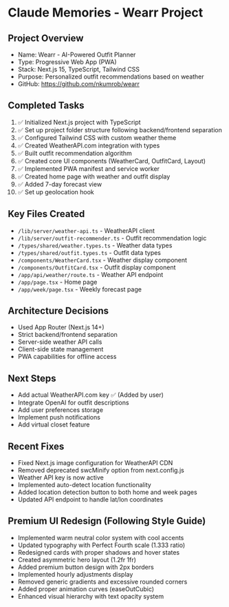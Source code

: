 # Claude Memories - Wearr Project

## Project Overview
- Name: Wearr - AI-Powered Outfit Planner
- Type: Progressive Web App (PWA)
- Stack: Next.js 15, TypeScript, Tailwind CSS
- Purpose: Personalized outfit recommendations based on weather
- GitHub: https://github.com/nkumrob/wearr

## Completed Tasks
1. ✅ Initialized Next.js project with TypeScript
2. ✅ Set up project folder structure following backend/frontend separation
3. ✅ Configured Tailwind CSS with custom weather theme
4. ✅ Created WeatherAPI.com integration with types
5. ✅ Built outfit recommendation algorithm
6. ✅ Created core UI components (WeatherCard, OutfitCard, Layout)
7. ✅ Implemented PWA manifest and service worker
8. ✅ Created home page with weather and outfit display
9. ✅ Added 7-day forecast view
10. ✅ Set up geolocation hook

## Key Files Created
- `/lib/server/weather-api.ts` - WeatherAPI client
- `/lib/server/outfit-recommender.ts` - Outfit recommendation logic
- `/types/shared/weather.types.ts` - Weather data types
- `/types/shared/outfit.types.ts` - Outfit data types
- `/components/WeatherCard.tsx` - Weather display component
- `/components/OutfitCard.tsx` - Outfit display component
- `/app/api/weather/route.ts` - Weather API endpoint
- `/app/page.tsx` - Home page
- `/app/week/page.tsx` - Weekly forecast page

## Architecture Decisions
- Used App Router (Next.js 14+)
- Strict backend/frontend separation
- Server-side weather API calls
- Client-side state management
- PWA capabilities for offline access

## Next Steps
- Add actual WeatherAPI.com key ✅ (Added by user)
- Integrate OpenAI for outfit descriptions
- Add user preferences storage
- Implement push notifications
- Add virtual closet feature

## Recent Fixes
- Fixed Next.js image configuration for WeatherAPI CDN
- Removed deprecated swcMinify option from next.config.js
- Weather API key is now active
- Implemented auto-detect location functionality
- Added location detection button to both home and week pages
- Updated API endpoint to handle lat/lon coordinates

## Premium UI Redesign (Following Style Guide)
- Implemented warm neutral color system with cool accents
- Updated typography with Perfect Fourth scale (1.333 ratio)
- Redesigned cards with proper shadows and hover states
- Created asymmetric hero layout (1.2fr 1fr)
- Added premium button design with 2px borders
- Implemented hourly adjustments display
- Removed generic gradients and excessive rounded corners
- Added proper animation curves (easeOutCubic)
- Enhanced visual hierarchy with text opacity system